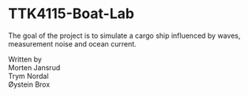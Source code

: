 # TTK4115-Boat-Lab
The goal of the project is to simulate a cargo ship influenced by waves, measurement noise and ocean current.

Written by  <br />
Morten Jansrud  <br />
Trym Nordal <br />
Øystein Brox  <br />
